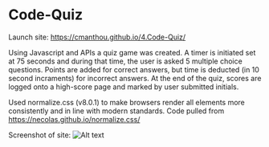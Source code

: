 # Code-Quiz

Launch site: https://cmanthou.github.io/4.Code-Quiz/

Using Javascript and APIs a quiz game was created.  A timer is initiated set at 75 seconds and during that time, the user is asked 5 multiple choice questions.  Points are added for correct answers, but time is deducted (in 10 second incraments) for incorrect answers.  At the end of the quiz, scores are logged onto a high-score page and marked by user submitted initials.

Used normalize.css (v8.0.1) to make browsers render all elements more consistently and in line with modern standards.  Code pulled from https://necolas.github.io/normalize.css/

Screenshot of site: 
![Alt text](/relative/path/to/img.jpg?raw=true "Optional Title")
